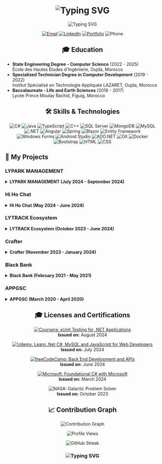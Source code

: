 <h1 align="center">
  <img src="https://readme-typing-svg.herokuapp.com?font=Fira+Code&size=30&duration=3000&pause=1000&color=2E9EF7&center=true&vCenter=true&width=435&lines=Hi+there!+👋;I'm+KADI+Mohammed;Welcome+to+my+GitHub!" alt="Typing SVG" />
</h1>

<p align="center">
  <img src="https://readme-typing-svg.herokuapp.com?font=Fira+Code&pause=1000&color=27A4F7&center=true&vCenter=true&width=435&lines=Full+Stack+Engineer;.NET+%26+Angular+Developper;Always+Learning%2C+Always+Growing" alt="Typing SVG" />
</p>

<p align="center">
  <a href="mailto:mohammed.kadi.fg@gmail.com"><img src="https://img.shields.io/badge/Email-D14836?style=for-the-badge&logo=gmail&logoColor=white" alt="Email"></a>
  <a href="https://linkedin.com/in/kadi-mohammed"><img src="https://img.shields.io/badge/LinkedIn-0077B5?style=for-the-badge&logo=linkedin&logoColor=white" alt="LinkedIn"></a>
  <a href="https://mohammedkadi.vercel.app/"><img src="https://img.shields.io/badge/Portfolio-000000?style=for-the-badge&logo=About.me&logoColor=white" alt="Portfolio"></a>
  <img src="https://img.shields.io/badge/Phone-+212708083110-green?style=for-the-badge" alt="Phone">
</p>

<!-- <p align="center">
  <img src="https://github-readme-stats.vercel.app/api?username=kadimohammed&show_icons=true&theme=radical" alt="Mohammed's GitHub Stats" />
</p> -->

<h2 align="center">🎓 Education</h2>

- **State Engineering Degree - Computer Science** (2022 - 2025)  
  École des Hautes Études d'Ingénierie, Oujda, Morocco
- **Specialized Technician Degree in Computer Development** (2019 - 2022)  
  Institut Spécialisé en Technologie Appliquée LAZARET, Oujda, Morocco
- **Baccalaureate - Life and Earth Sciences** (2016 - 2017)  
  Lycée Prince Moulay Rachid, Figuig, Morocco


<h2 align="center">🛠️ Skills & Technologies</h2>

<p align="center">
  <!-- Langages de Programmation -->
  <img src="https://img.shields.io/badge/C%23-239120?style=for-the-badge&logo=csharp&logoColor=white" alt="C#">
  <img src="https://img.shields.io/badge/Java-ED8B00?style=for-the-badge&logo=java&logoColor=white" alt="Java">
  <img src="https://img.shields.io/badge/TypeScript-007ACC?style=for-the-badge&logo=typescript&logoColor=white" alt="TypeScript">
  <img src="https://img.shields.io/badge/C%2B%2B-00599C?style=for-the-badge&logo=c%2B%2B&logoColor=white" alt="C++">
  
  <!-- Bases de Données -->
  <img src="https://img.shields.io/badge/SQL%20Server-CC2927?style=for-the-badge&logo=microsoft%20sql%20server&logoColor=white" alt="SQL Server">
  <img src="https://img.shields.io/badge/MongoDB-47A248?style=for-the-badge&logo=mongodb&logoColor=white" alt="MongoDB">
  <img src="https://img.shields.io/badge/MySQL-4479A1?style=for-the-badge&logo=mysql&logoColor=white" alt="MySQL">
  
  <!-- Frameworks -->
  <img src="https://img.shields.io/badge/.NET-512BD4?style=for-the-badge&logo=dotnet&logoColor=white" alt=".NET">
  <img src="https://img.shields.io/badge/Angular-DD0031?style=for-the-badge&logo=angular&logoColor=white" alt="Angular">
  <img src="https://img.shields.io/badge/Spring-6DB33F?style=for-the-badge&logo=spring&logoColor=white" alt="Spring">
  <img src="https://img.shields.io/badge/Blazor-7A0D3C?style=for-the-badge&logo=blazor&logoColor=white" alt="Blazor">
  <img src="https://img.shields.io/badge/Entity%20Framework-86B8AB?style=for-the-badge&logo=entity-framework&logoColor=white" alt="Entity Framework">
  <img src="https://img.shields.io/badge/Windows%20Forms-5E5E5E?style=for-the-badge&logo=windows&logoColor=white" alt="Windows Forms">
  <img src="https://img.shields.io/badge/Android%20Studio-3DDC84?style=for-the-badge&logo=android-studio&logoColor=white" alt="Android Studio">
  <img src="https://img.shields.io/badge/ADO.NET-9B1D20?style=for-the-badge&logo=microsoft&logoColor=white" alt="ADO.NET">
  
  <!-- Outils et autres -->
  <img src="https://img.shields.io/badge/Git-F05032?style=for-the-badge&logo=git&logoColor=white" alt="Git">
  <img src="https://img.shields.io/badge/Docker-2496ED?style=for-the-badge&logo=docker&logoColor=white" alt="Docker">
  <img src="https://img.shields.io/badge/Bootstrap-563D7C?style=for-the-badge&logo=bootstrap&logoColor=white" alt="Bootstrap">
  <img src="https://img.shields.io/badge/HTML5-E34F26?style=for-the-badge&logo=html5&logoColor=white" alt="HTML">
  <img src="https://img.shields.io/badge/CSS3-1572B6?style=for-the-badge&logo=css3&logoColor=white" alt="CSS">
</p>

## 📂 My Projects

### LYPARK MANAGEMENT
<details>
  <summary><strong>LYPARK MANAGEMENT (July 2024 - September 2024)</strong></summary>
  **Role:** Analyst and Developer at Majal Berkane  
  **Technologies:** Angular, ASP.NET Core, Entity Framework Core  
  Web application for parking management with location mapping, admin dashboard, and zone management.
</details>

### Hi Ho Chat
<details>
  <summary><strong>Hi Ho Chat (May 2024 - June 2024)</strong></summary>
  **Role:** Developer at EHEI Oujda  
  **Technologies:** .NET 8, Windows Forms, Sockets, Entity Framework Core  
  Real-time messaging app with TCP sockets, UDP audio calls, and user profile management.
</details>

### LYTRACK Ecosystem
<details>
  <summary><strong>LYTRACK Ecosystem (October 2023 - June 2024)</strong></summary>
  **Role:** Lead Developer at EHEI Oujda  
  **Technologies:** Java (Android), ASP.NET Core, Entity Framework Core  
  Integrated transportation management system with multiple apps for real-time tracking, subscription validation, and bus management.
</details>

### Crafter
<details>
  <summary><strong>Crafter (November 2023 - January 2024)</strong></summary>
  **Role:** Developer at EHEI Oujda  
  **Technologies:** Jakarta EE, MySQL, JavaScript  
  Online vehicle sales platform with listing, real-time messaging, and responsive design.
</details>

### Black Bank
<details>
  <summary><strong>Black Bank (February 2021 - May 2021)</strong></summary>
  **Role:** Developer at EHEI Oujda  
  **Technologies:** Qt Creator, C++  
  Banking system with secure authentication, account management, and automated processes.
</details>

### APPGSC
<details>
  <summary><strong>APPGSC (March 2020 - April 2020)</strong></summary>
  **Role:** Analyst Developer at Institut Specialisé de Technologie Appliquée Lazaret Oujda  
  **Technologies:** C#, Windows Forms, SQL Server, ADO.NET, Crystal Reports  
  Order management system with client-server architecture and advanced reporting.
</details>





<h2 align="center">🎓 Licenses and Certifications</h2>

<p align="center">
  <a href="https://www.coursera.org/account/accomplishments/verify/X7OAARNNS1TN?utm_source=link&utm_medium=certificate&utm_content=cert_image&utm_campaign=pdf_header_button&utm_product=course">
    <img src="https://img.shields.io/badge/Coursera-xUnit%20Testing%20for%20.NET%20Applications-brightgreen?style=for-the-badge" alt="Coursera: xUnit Testing for .NET Applications">
  </a>
  <br>  
  <strong>Issued on:</strong> August 2024
</p>

<p align="center">
  <a href="https://www.udemy.com/certificate/UC-5a1a2965-f342-4f7c-9820-d3da70dd5094/">
    <img src="https://img.shields.io/badge/Udemy-Learn%20.Net%20C%23%2C%20MySQL%20and%20JavaScript%20for%20Web%20Developers-blue?style=for-the-badge" alt="Udemy: Learn .Net C#, MySQL and JavaScript for Web Developers">
  </a>
  <br>
  <strong>Issued on:</strong> July 2024
</p>

<p align="center">
  <a href="https://www.freecodecamp.org/certification/fcccfba1758-e307-448f-9d9e-e2eb39919718/back-end-development-and-apis">
    <img src="https://img.shields.io/badge/freeCodeCamp-Back%20End%20Development%20and%20APIs-orange?style=for-the-badge" alt="freeCodeCamp: Back End Development and APIs">
  </a>
  <br>
  <strong>Issued on:</strong> June 2024
</p>

<p align="center">
  <a href="https://www.freecodecamp.org/certification/fcccfba1758-e307-448f-9d9e-e2eb39919718/foundational-c-sharp-with-microsoft">
    <img src="https://img.shields.io/badge/Microsoft-Foundational%20C%23%20with%20Microsoft-0078D4?style=for-the-badge" alt="Microsoft: Foundational C# with Microsoft">
  </a>
  <br>
  <strong>Issued on:</strong> March 2024
</p>

<p align="center">
  <img src="https://img.shields.io/badge/NASA-Galactic%20Problem%20Solver-darkblue?style=for-the-badge" alt="NASA: Galactic Problem Solver">
  <br>
  <strong>Issued on:</strong> October 2023
</p>



<h2 align="center">📈 Contribution Graph</h2>

<p align="center">
  <img src="https://github-readme-activity-graph.vercel.app/graph?username=kadimohammed&theme=react-dark" alt="Contribution Graph" />
</p>

<p align="center">
  <img src="https://komarev.com/ghpvc/?username=kadimohammed&color=blueviolet&style=flat-square" alt="Profile Views" />
</p>


<p align="center">
  <img src="https://github-readme-streak-stats.herokuapp.com/?user=kadimohammed&theme=radical" alt="GitHub Streak" />
</p>

<h3 align="center">
  <img src="https://readme-typing-svg.herokuapp.com?font=Fira+Code&pause=1000&color=27A4F7&center=true&vCenter=true&width=435&lines=Always+learning%2C+always+growing.;Thank+you+for+visiting!" alt="Typing SVG" />
</h3>